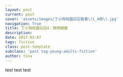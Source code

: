```yaml
---
layout: post
current: post
cover: 'assets/images/丁小飛校園日記套書\(1_4冊\).jpg'
navigation: True
title: 丁小飛校園日記4：聰明眼鏡
description: 
date: 2017-03-07
tags: fiction
class: post-template
subclass: 'post tag-young-adults-fiction'
author: tina
---
```


test test test


<!--more-->




